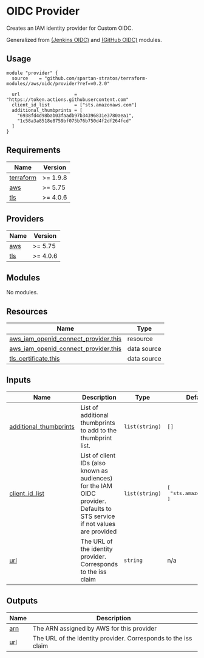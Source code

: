 # OIDC Provider

Creates an IAM identity provider for Custom OIDC. 

Generalized from [(Jenkins OIDC)](../jenkins-oidc) and [(GitHub OIDC)](../github-oidc) modules.

## Usage
```hcl
module "provider" {
  source    = "github.com/spartan-stratos/terraform-modules//aws/oidc/provider?ref=v0.2.0"

  url                    = "https://token.actions.githubusercontent.com"
  client_id_list         = ["sts.amazonaws.com"]
  additional_thumbprints = [
    "6938fd4d98bab03faadb97b34396831e3780aea1",
    "1c58a3a8518e8759bf075b76b750d4f2df264fcd"
  ]
}
```

<!-- BEGIN_TF_DOCS -->
## Requirements

| Name | Version |
|------|---------|
| <a name="requirement_terraform"></a> [terraform](#requirement\_terraform) | \>= 1.9.8 |
| <a name="requirement_aws"></a> [aws](#requirement\_aws) | \>= 5.75 |
| <a name="requirement_tls"></a> [tls](#requirement\_tls) | \>= 4.0.6 |

## Providers

| Name | Version |
|------|---------|
| <a name="provider_aws"></a> [aws](#provider\_aws) | \>= 5.75 |
| <a name="provider_tls"></a> [tls](#provider\_tls) | \>= 4.0.6 |

## Modules

No modules.

## Resources

| Name | Type |
|------|------|
| [aws_iam_openid_connect_provider.this](https://registry.terraform.io/providers/hashicorp/aws/latest/docs/resources/iam_openid_connect_provider) | resource |
| [aws_iam_openid_connect_provider.this](https://registry.terraform.io/providers/hashicorp/aws/latest/docs/data-sources/iam_openid_connect_provider) | data source |
| [tls_certificate.this](https://registry.terraform.io/providers/hashicorp/tls/latest/docs/data-sources/certificate) | data source |

## Inputs

| Name | Description | Type | Default | Required |
|------|-------------|------|---------|:--------:|
| <a name="input_additional_thumbprints"></a> [additional\_thumbprints](#input\_additional\_thumbprints) | List of additional thumbprints to add to the thumbprint list. | `list(string)` | `[]` | no |
| <a name="input_client_id_list"></a> [client\_id\_list](#input\_client\_id\_list) | List of client IDs (also known as audiences) for the IAM OIDC provider. Defaults to STS service if not values are provided | `list(string)` | <pre>[<br/>  "sts.amazonaws.com"<br/>]</pre> | no |
| <a name="input_url"></a> [url](#input\_url) | The URL of the identity provider. Corresponds to the iss claim | `string` | n/a | yes |

## Outputs

| Name | Description |
|------|-------------|
| <a name="output_arn"></a> [arn](#output\_arn) | The ARN assigned by AWS for this provider |
| <a name="output_url"></a> [url](#output\_url) | The URL of the identity provider. Corresponds to the iss claim |
<!-- END_TF_DOCS -->